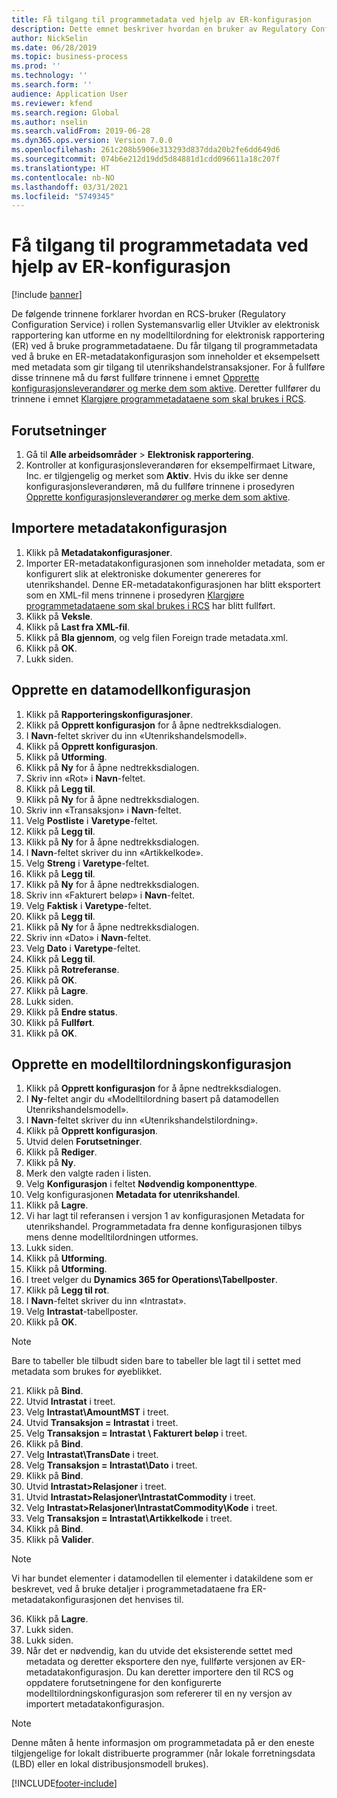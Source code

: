 ```yaml
---
title: Få tilgang til programmetadata ved hjelp av ER-konfigurasjon
description: Dette emnet beskriver hvordan en bruker av Regulatory Configuration Service kan utforme en ny modelltilordning for elektronisk rapportering ved å bruke metadataene.
author: NickSelin
ms.date: 06/28/2019
ms.topic: business-process
ms.prod: ''
ms.technology: ''
ms.search.form: ''
audience: Application User
ms.reviewer: kfend
ms.search.region: Global
ms.author: nselin
ms.search.validFrom: 2019-06-28
ms.dyn365.ops.version: Version 7.0.0
ms.openlocfilehash: 261c208b5906e313293d837dda20b2fe6dd649d6
ms.sourcegitcommit: 074b6e212d19dd5d84881d1cdd096611a18c207f
ms.translationtype: HT
ms.contentlocale: nb-NO
ms.lasthandoff: 03/31/2021
ms.locfileid: "5749345"
---
```

# <a name="access-application-metadata-by-using-er-configuration"></a>Få tilgang til programmetadata ved hjelp av ER-konfigurasjon

[!include [banner](../../includes/banner.md)]

De følgende trinnene forklarer hvordan en RCS-bruker (Regulatory Configuration Service) i rollen Systemansvarlig eller Utvikler av elektronisk rapportering kan utforme en ny modelltilordning for elektronisk rapportering (ER) ved å bruke programmetadataene. Du får tilgang til programmetadata ved å bruke en ER-metadatakonfigurasjon som inneholder et eksempelsett med metadata som gir tilgang til utenrikshandelstransaksjoner. For å fullføre disse trinnene må du først fullføre trinnene i emnet [Opprette konfigurasjonsleverandører og merke dem som aktive](er-configuration-provider-mark-it-active-2016-11.md). Deretter fullfører du trinnene i emnet [Klargjøre programmetadataene som skal brukes i RCS](prepare-application-metadata-rcs.md).

## <a name="prerequisites"></a>Forutsetninger
1. Gå til **Alle arbeidsområder** > **Elektronisk rapportering**. 
2. Kontroller at konfigurasjonsleverandøren for eksempelfirmaet Litware, Inc. er tilgjengelig og merket som **Aktiv**. Hvis du ikke ser denne konfigurasjonsleverandøren, må du fullføre trinnene i prosedyren [Opprette konfigurasjonsleverandører og merke dem som aktive](er-configuration-provider-mark-it-active-2016-11.md). 

## <a name="import-metadata-configuration"></a>Importere metadatakonfigurasjon 
1. Klikk på **Metadatakonfigurasjoner**. 
2. Importer ER-metadatakonfigurasjonen som inneholder metadata, som er konfigurert slik at elektroniske dokumenter genereres for utenrikshandel. Denne ER-metadatakonfigurasjonen har blitt eksportert som en XML-fil mens trinnene i prosedyren [Klargjøre programmetadataene som skal brukes i RCS](prepare-application-metadata-rcs.md) har blitt fullført. 
3. Klikk på **Veksle**. 
4. Klikk på **Last fra XML-fil**. 
5. Klikk på **Bla gjennom**, og velg filen Foreign trade metadata.xml. 
6. Klikk på **OK**. 
7. Lukk siden. 

## <a name="create-data-model-configuration"></a>Opprette en datamodellkonfigurasjon
1. Klikk på **Rapporteringskonfigurasjoner**. 
2. Klikk på **Opprett konfigurasjon** for å åpne nedtrekksdialogen. 
3. I **Navn**-feltet skriver du inn «Utenrikshandelsmodell». 
4. Klikk på **Opprett konfigurasjon**. 
5. Klikk på **Utforming**. 
6. Klikk på **Ny** for å åpne nedtrekksdialogen. 
7. Skriv inn «Rot» i **Navn**-feltet. 
8. Klikk på **Legg til**. 
9. Klikk på **Ny** for å åpne nedtrekksdialogen. 
10.    Skriv inn «Transaksjon» i **Navn**-feltet. 
11.    Velg **Postliste** i **Varetype**-feltet. 
12.    Klikk på **Legg til**. 
13.    Klikk på **Ny** for å åpne nedtrekksdialogen. 
14.    I **Navn**-feltet skriver du inn «Artikkelkode». 
15.    Velg **Streng** i **Varetype**-feltet. 
16.    Klikk på **Legg til**. 
17.    Klikk på **Ny** for å åpne nedtrekksdialogen. 
18.    Skriv inn «Fakturert beløp» i **Navn**-feltet. 
19.    Velg **Faktisk** i **Varetype**-feltet. 
20.    Klikk på **Legg til**. 
21.    Klikk på **Ny** for å åpne nedtrekksdialogen. 
22.    Skriv inn «Dato» i **Navn**-feltet. 
23.    Velg **Dato** i **Varetype**-feltet. 
24.    Klikk på **Legg til**. 
25.    Klikk på **Rotreferanse**. 
26.    Klikk på **OK**. 
27.    Klikk på **Lagre**. 
28.    Lukk siden. 
29.    Klikk på **Endre status**. 
30.    Klikk på **Fullført**. 
31.    Klikk på **OK**. 

## <a name="create-model-mapping-configuration"></a>Opprette en modelltilordningskonfigurasjon 
1. Klikk på **Opprett konfigurasjon** for å åpne nedtrekksdialogen. 
2. I **Ny**-feltet angir du «Modelltilordning basert på datamodellen Utenrikshandelsmodell». 
3. I **Navn**-feltet skriver du inn «Utenrikshandelstilordning». 
4. Klikk på **Opprett konfigurasjon**. 
5. Utvid delen **Forutsetninger**. 
6. Klikk på **Rediger**. 
7. Klikk på **Ny**. 
8. Merk den valgte raden i listen. 
9. Velg **Konfigurasjon** i feltet **Nødvendig komponenttype**. 
10.    Velg konfigurasjonen **Metadata for utenrikshandel**. 
11.    Klikk på **Lagre**. 
12.    Vi har lagt til referansen i versjon 1 av konfigurasjonen Metadata for utenrikshandel. Programmetadata fra denne konfigurasjonen tilbys mens denne modelltilordningen utformes. 
13.    Lukk siden. 
14.    Klikk på **Utforming**. 
15.    Klikk på **Utforming**. 
16.    I treet velger du **Dynamics 365 for Operations\Tabellposter**. 
17.    Klikk på **Legg til rot**. 
18.    I **Navn**-feltet skriver du inn «Intrastat». 
19.    Velg **Intrastat**-tabellposter. 
20.    Klikk på **OK**. 

> [!NOTE]
> Bare to tabeller ble tilbudt siden bare to tabeller ble lagt til i settet med metadata som brukes for øyeblikket. 

21.    Klikk på **Bind**. 
22.    Utvid **Intrastat** i treet. 
23.    Velg **Intrastat\AmountMST** i treet. 
24.    Utvid **Transaksjon = Intrastat** i treet. 
25.    Velg **Transaksjon = Intrastat \ Fakturert beløp** i treet. 
26.    Klikk på **Bind**. 
27.    Velg **Intrastat\TransDate** i treet. 
28.    Velg **Transaksjon = Intrastat\Dato** i treet. 
29.    Klikk på **Bind**. 
30.    Utvid **Intrastat\>Relasjoner** i treet. 
31.    Utvid **Intrastat\>Relasjoner\IntrastatCommodity** i treet. 
32.    Velg **Intrastat\>Relasjoner\IntrastatCommodity\Kode** i treet. 
33.    Velg **Transaksjon = Intrastat\Artikkelkode** i treet. 
34.    Klikk på **Bind**. 
35.    Klikk på **Valider**. 

> [!NOTE]
> Vi har bundet elementer i datamodellen til elementer i datakildene som er beskrevet, ved å bruke detaljer i programmetadataene fra ER-metadatakonfigurasjonen det henvises til. 
36.    Klikk på **Lagre**. 
37.    Lukk siden. 
38.    Lukk siden. 
39.    Når det er nødvendig, kan du utvide det eksisterende settet med metadata og deretter eksportere den nye, fullførte versjonen av ER-metadatakonfigurasjon. Du kan deretter importere den til RCS og oppdatere forutsetningene for den konfigurerte modelltilordningskonfigurasjon som refererer til en ny versjon av importert metadatakonfigurasjon. 

> [!NOTE]
> Denne måten å hente informasjon om programmetadata på er den eneste tilgjengelige for lokalt distribuerte programmer (når lokale forretningsdata (LBD) eller en lokal distribusjonsmodell brukes).
        


[!INCLUDE[footer-include](../../../../includes/footer-banner.md)]